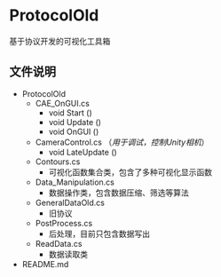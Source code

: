 # ProtocolOld  
  基于协议开发的可视化工具箱
## 文件说明 
  + ProtocolOld  
      + CAE_OnGUI.cs  
        + void Start ()
        + void Update ()
        + void OnGUI ()
      + CameraControl.cs （*用于调试，控制Unity相机*）
        + void LateUpdate ()
      + Contours.cs  
        + 可视化函数集合类，包含了多种可视化显示函数  
      + Data_Manipulation.cs  
        + 数据操作类，包含数据压缩、筛选等算法
      + GeneralDataOld.cs
        + 旧协议
      + PostProcess.cs  
        + 后处理，目前只包含数据写出
      + ReadData.cs  
        + 数据读取类  
  + README.md

